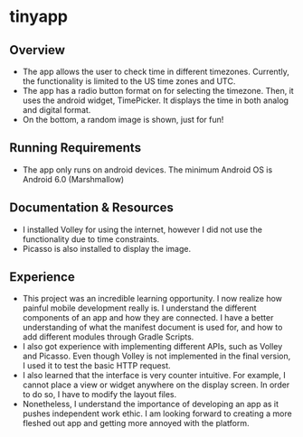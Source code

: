 # tinyapp

## Overview	
* The app allows the user to check time in different timezones. Currently, the functionality is limited to the US time zones and UTC. 
* The app has a radio button format on for selecting the timezone. Then, it uses the android widget, TimePicker. It displays the time in both analog and digital format.
* On the bottom, a random image is shown, just for fun!

## Running Requirements
* The app only runs on android devices. The minimum Android OS is Android 6.0 (Marshmallow)

## Documentation & Resources
* I installed Volley for using the internet, however I did not use the functionality due to time constraints. 
* Picasso is also installed to display the image.

## Experience
* This project was an incredible learning opportunity. I now realize how painful mobile development really is. I understand the different components of an app and how they are connected. I have a better understanding of what the manifest document is used for, and how to add different modules through Gradle Scripts.
* I also got experience with implementing different APIs, such as Volley and Picasso. Even though Volley is not implemented in the final version, I used it to test the basic HTTP request. 
* I also learned that the interface is very counter intuitive. For example, I cannot place a view or widget anywhere on the display screen. In order to do so, I have to modify the layout files.
* Nonetheless, I understand the importance of developing an app as it pushes independent work ethic. I am looking forward to creating a more fleshed out app and getting more annoyed with the platform. 